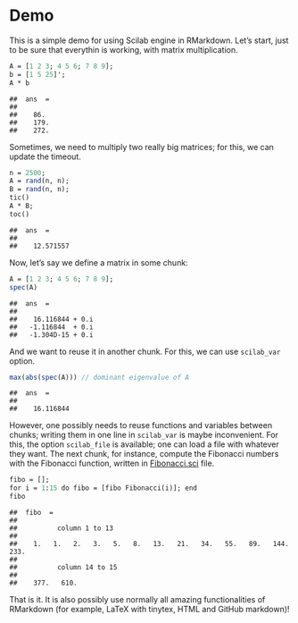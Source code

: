 Demo
================

This is a simple demo for using Scilab engine in RMarkdown. Let’s start,
just to be sure that everythin is working, with matrix multiplication.

``` scilab
A = [1 2 3; 4 5 6; 7 8 9]; 
b = [1 5 25]'; 
A * b 
```

    ##  ans  =
    ## 
    ##    86. 
    ##    179.
    ##    272.

Sometimes, we need to multiply two really big matrices; for this, we can
update the timeout.

``` scilab
n = 2500; 
A = rand(n, n); 
B = rand(n, n); 
tic() 
A * B; 
toc() 
```

    ##  ans  =
    ## 
    ##    12.571557

Now, let’s say we define a matrix in some chunk:

``` scilab
A = [1 2 3; 4 5 6; 7 8 9]; 
spec(A) 
```

    ##  ans  =
    ## 
    ##    16.116844 + 0.i
    ##   -1.116844  + 0.i
    ##   -1.304D-15 + 0.i

And we want to reuse it in another chunk. For this, we can use
`scilab_var` option.

``` scilab
max(abs(spec(A))) // dominant eigenvalue of A 
```

    ##  ans  =
    ## 
    ##    16.116844

However, one possibly needs to reuse functions and variables between
chunks; writing them in one line in `scilab_var` is maybe inconvenient.
For this, the option `scilab_file` is available; one can load a file
with whatever they want. The next chunk, for instance, compute the
Fibonacci numbers with the Fibonacci function, written in
[Fibonacci.sci](https://github.com/tiagodsilva/ScilabEngine/blob/main/demo/Fibonacci.sci)
file.

``` scilab
fibo = []; 
for i = 1:15 do fibo = [fibo Fibonacci(i)]; end 
fibo 
```

    ##  fibo  = 
    ## 
    ##          column 1 to 13
    ## 
    ##    1.   1.   2.   3.   5.   8.   13.   21.   34.   55.   89.   144.   233.
    ## 
    ##          column 14 to 15
    ## 
    ##    377.   610.

That is it. It is also possibly use normally all amazing functionalities
of RMarkdown (for example, LaTeX with tinytex, HTML and GitHub
markdown)!
